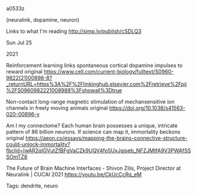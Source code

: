 a0533z

(neuralink, dopamine, neuron)

Links to what I'm reading http://simp.ly/publish/cSDLQ3

Sun Jul 25

2021

Reinforcement learning links spontaneous cortical dopamine impulses to reward
original https://www.cell.com/current-biology/fulltext/S0960-9822(21)00898-8?_returnURL=https%3A%2F%2Flinkinghub.elsevier.com%2Fretrieve%2Fpii%2FS0960982221008988%3Fshowall%3Dtrue

Non-contact long-range magnetic stimulation of mechansensitive ion channels in freely moving animals
original https://doi.org/10.1038/s41563-020-00896-y

Am I my connectome? Each human brain possesses a unique, intricate pattern of 86 billion neurons. If science can map it, immortality beckons
original https://aeon.co/essays/mapping-the-brains-connective-structure-could-unlock-immortality?fbclid=IwAR2qIGVutZfBFgVaCZk9UQV4fo5UxJqjseb_NFZJMtfA9V3PWAfSSSOmTZ8

The Future of Brain Machine Interfaces - Shivon Zilis, Project Director at Neuralink | CUCAI 2021
https://youtu.be/CkUcCcRq_eM

Tags:
  dendrite, neuro

